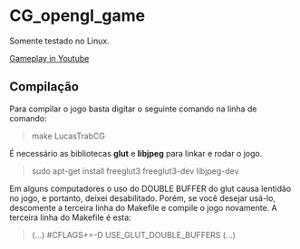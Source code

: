 # CG_opengl_game
Somente testado no Linux.

[Gameplay in Youtube](https://www.youtube.com/watch?v=s_5Ied786_4)

## Compilação

Para compilar o jogo basta digitar o seguinte comando na linha de comando:
>make LucasTrabCG

É necessário as bibliotecas **glut** e **libjpeg** para linkar e rodar o jogo.
>sudo apt-get install freeglut3 freeglut3-dev libjpeg-dev

Em alguns computadores o uso do DOUBLE BUFFER do glut causa lentidão no jogo, e portanto, deixei desabilitado. Porém, se você desejar usá-lo, descomente a terceira linha do Makefile e compile o jogo novamente. A terceira linha do Makefile é esta:
>(...)
>#CFLAGS+=-D USE_GLUT_DOUBLE_BUFFERS
>(...)

